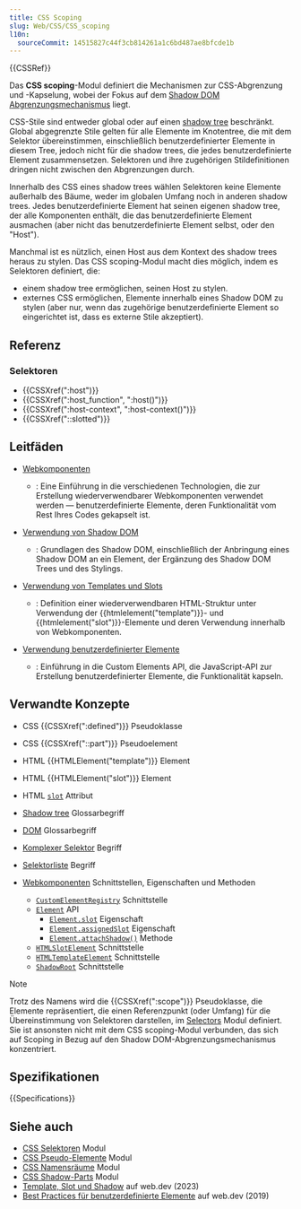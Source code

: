 ```yaml
---
title: CSS Scoping
slug: Web/CSS/CSS_scoping
l10n:
  sourceCommit: 14515827c44f3cb814261a1c6bd487ae8bfcde1b
---
```


{{CSSRef}}

Das **CSS scoping**-Modul definiert die Mechanismen zur CSS-Abgrenzung und -Kapselung, wobei der Fokus auf dem [Shadow DOM](/de/docs/Web/API/Web_components/Using_shadow_DOM) [Abgrenzungsmechanismus](https://css.oddbird.net/scope/) liegt.

CSS-Stile sind entweder global oder auf einen [shadow tree](/de/docs/Glossary/shadow_tree) beschränkt. Global abgegrenzte Stile gelten für alle Elemente im Knotentree, die mit dem Selektor übereinstimmen, einschließlich benutzerdefinierter Elemente in diesem Tree, jedoch nicht für die shadow trees, die jedes benutzerdefinierte Element zusammensetzen. Selektoren und ihre zugehörigen Stildefinitionen dringen nicht zwischen den Abgrenzungen durch.

Innerhalb des CSS eines shadow trees wählen Selektoren keine Elemente außerhalb des Bäume, weder im globalen Umfang noch in anderen shadow trees. Jedes benutzerdefinierte Element hat seinen eigenen shadow tree, der alle Komponenten enthält, die das benutzerdefinierte Element ausmachen (aber nicht das benutzerdefinierte Element selbst, oder den "Host").

Manchmal ist es nützlich, einen Host aus dem Kontext des shadow trees heraus zu stylen. Das CSS scoping-Modul macht dies möglich, indem es Selektoren definiert, die:

- einem shadow tree ermöglichen, seinen Host zu stylen.
- externes CSS ermöglichen, Elemente innerhalb eines Shadow DOM zu stylen (aber nur, wenn das zugehörige benutzerdefinierte Element so eingerichtet ist, dass es externe Stile akzeptiert).

## Referenz

### Selektoren

- {{CSSXref(":host")}}
- {{CSSXref(":host_function", ":host()")}}
- {{CSSXref(":host-context", ":host-context()")}}
- {{CSSXref("::slotted")}}

## Leitfäden

- [Webkomponenten](/de/docs/Web/API/Web_components)

  - : Eine Einführung in die verschiedenen Technologien, die zur Erstellung wiederverwendbarer Webkomponenten verwendet werden — benutzerdefinierte Elemente, deren Funktionalität vom Rest Ihres Codes gekapselt ist.

- [Verwendung von Shadow DOM](/de/docs/Web/API/Web_components/Using_shadow_DOM)

  - : Grundlagen des Shadow DOM, einschließlich der Anbringung eines Shadow DOM an ein Element, der Ergänzung des Shadow DOM Trees und des Stylings.

- [Verwendung von Templates und Slots](/de/docs/Web/API/Web_components/Using_templates_and_slots)

  - : Definition einer wiederverwendbaren HTML-Struktur unter Verwendung der {{htmlelement("template")}}- und {{htmlelement("slot")}}-Elemente und deren Verwendung innerhalb von Webkomponenten.

- [Verwendung benutzerdefinierter Elemente](/de/docs/Web/API/Web_components/Using_custom_elements)

  - : Einführung in die Custom Elements API, die JavaScript-API zur Erstellung benutzerdefinierter Elemente, die Funktionalität kapseln.

## Verwandte Konzepte

- CSS {{CSSXref(":defined")}} Pseudoklasse
- CSS {{CSSXref("::part")}} Pseudoelement

- HTML {{HTMLElement("template")}} Element
- HTML {{HTMLElement("slot")}} Element
- HTML [`slot`](/de/docs/Web/HTML/Global_attributes/slot) Attribut

- [Shadow tree](/de/docs/Glossary/Shadow_tree) Glossarbegriff
- [DOM](/de/docs/Glossary/DOM) Glossarbegriff
- [Komplexer Selektor](/de/docs/Web/CSS/CSS_selectors/Selector_structure#compound_selector) Begriff
- [Selektorliste](/de/docs/Web/CSS/Selector_list) Begriff

- [Webkomponenten](/de/docs/Web/API/Web_components) Schnittstellen, Eigenschaften und Methoden
  - [`CustomElementRegistry`](/de/docs/Web/API/CustomElementRegistry) Schnittstelle
  - [`Element`](/de/docs/Web/API/Element) API
    - [`Element.slot`](/de/docs/Web/API/Element/slot) Eigenschaft
    - [`Element.assignedSlot`](/de/docs/Web/API/Element/assignedSlot) Eigenschaft
    - [`Element.attachShadow()`](/de/docs/Web/API/Element/attachShadow) Methode
  - [`HTMLSlotElement`](/de/docs/Web/API/HTMLSlotElement) Schnittstelle
  - [`HTMLTemplateElement`](/de/docs/Web/API/HTMLTemplateElement) Schnittstelle
  - [`ShadowRoot`](/de/docs/Web/API/ShadowRoot) Schnittstelle

> [!NOTE]
> Trotz des Namens wird die {{CSSXref(":scope")}} Pseudoklasse, die Elemente repräsentiert, die einen Referenzpunkt (oder Umfang) für die Übereinstimmung von Selektoren darstellen, im [Selectors](/de/docs/Web/CSS/CSS_selectors) Modul definiert. Sie ist ansonsten nicht mit dem CSS scoping-Modul verbunden, das sich auf Scoping in Bezug auf den Shadow DOM-Abgrenzungsmechanismus konzentriert.

## Spezifikationen

{{Specifications}}

## Siehe auch

- [CSS Selektoren](/de/docs/Web/CSS/CSS_selectors) Modul
- [CSS Pseudo-Elemente](/de/docs/Web/CSS/CSS_pseudo-elements) Modul
- [CSS Namensräume](/de/docs/Web/CSS/CSS_namespaces) Modul
- [CSS Shadow-Parts](/de/docs/Web/CSS/CSS_shadow_parts) Modul
- [Template, Slot und Shadow](https://web.dev/learn/html/template/) auf web.dev (2023)
- [Best Practices für benutzerdefinierte Elemente](https://web.dev/articles/custom-elements-best-practices) auf web.dev (2019)
